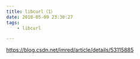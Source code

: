 ```yaml
---
title: libcurl（1）
date: 2018-05-09 23:30:27
tags:
	- libcurl

---
```




https://blog.csdn.net/imred/article/details/53115885